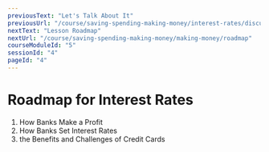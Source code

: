 ```yaml
---
previousText: "Let's Talk About It"
previousUrl: "/course/saving-spending-making-money/interest-rates/discussion"
nextText: "Lesson Roadmap"
nextUrl: "/course/saving-spending-making-money/making-money/roadmap"
courseModuleId: "5"
sessionId: "4"
pageId: "4"
---
```



# Roadmap for Interest Rates
1. How Banks Make a Profit
2. How Banks Set Interest Rates
3. the Benefits and Challenges of Credit Cards